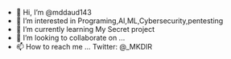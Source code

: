- 👋 Hi, I’m @mddaud143
- 👀 I’m interested in Programing,AI,ML,Cybersecurity,pentesting
- 🌱 I’m currently learning My Secret project 
- 💞️ I’m looking to collaborate on ...
- 📫 How to reach me ...
Twitter:  @_MKDIR

<!---
mddaud143/mddaud143 is a ✨ special ✨ repository because its `README.md` (this file) appears on your GitHub profile.
You can click the Preview link to take a look at your changes.
--->
